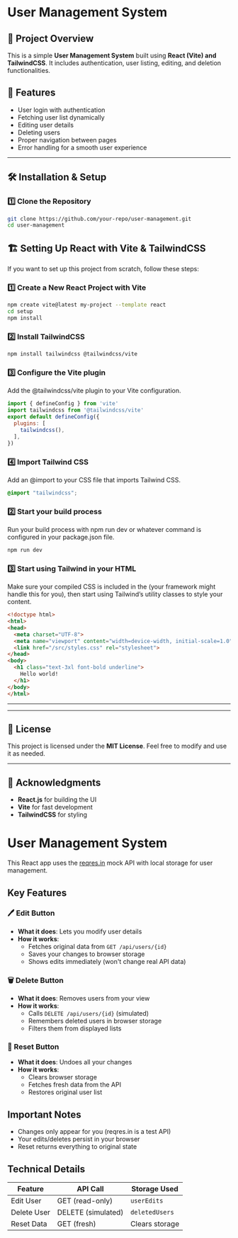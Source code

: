 # User Management System

## 📌 Project Overview
This is a simple **User Management System** built using **React (Vite) and TailwindCSS**. It includes authentication, user listing, editing, and deletion functionalities.

## 🚀 Features
- User login with authentication
- Fetching user list dynamically
- Editing user details
- Deleting users
- Proper navigation between pages
- Error handling for a smooth user experience

---

## 🛠️ Installation & Setup
### 1️⃣ Clone the Repository
```bash
git clone https://github.com/your-repo/user-management.git
cd user-management
```
## 🏗️ Setting Up React with Vite & TailwindCSS
If you want to set up this project from scratch, follow these steps:

### 1️⃣ Create a New React Project with Vite
```bash
npm create vite@latest my-project --template react
cd setup
npm install
```

### 2️⃣ Install TailwindCSS
```bash
npm install tailwindcss @tailwindcss/vite
```

### 3️⃣ Configure the Vite plugin
Add the @tailwindcss/vite plugin to your Vite configuration.
```js
import { defineConfig } from 'vite'
import tailwindcss from '@tailwindcss/vite'
export default defineConfig({
  plugins: [
    tailwindcss(),
  ],
})
```

### 4️⃣ Import Tailwind CSS
Add an @import to your CSS file that imports Tailwind CSS.
```css
@import "tailwindcss";
```

### 2️⃣ Start your build process
Run your build process with npm run dev or whatever command is configured in your package.json file.
```bash
npm run dev
```

### 3️⃣ Start using Tailwind in your HTML
Make sure your compiled CSS is included in the <head> (your framework might handle this for you), then start using 
Tailwind’s utility classes to style your content.
```html
<!doctype html>
<html>
<head>
  <meta charset="UTF-8">
  <meta name="viewport" content="width=device-width, initial-scale=1.0">
  <link href="/src/styles.css" rel="stylesheet">
</head>
<body>
  <h1 class="text-3xl font-bold underline">
    Hello world!
  </h1>
</body>
</html>
```

---


---

## 📜 License
This project is licensed under the **MIT License**. Feel free to modify and use it as needed.

---

## 🙌 Acknowledgments
- **React.js** for building the UI
- **Vite** for fast development
- **TailwindCSS** for styling

# User Management System

This React app uses the [reqres.in](https://reqres.in) mock API with local storage for user management.

## Key Features

### 🖊️ Edit Button
- **What it does**: Lets you modify user details
- **How it works**:
  - Fetches original data from `GET /api/users/{id}`
  - Saves your changes to browser storage
  - Shows edits immediately (won't change real API data)

### 🗑️ Delete Button 
- **What it does**: Removes users from your view
- **How it works**:
  - Calls `DELETE /api/users/{id}` (simulated)
  - Remembers deleted users in browser storage
  - Filters them from displayed lists

### 🔄 Reset Button
- **What it does**: Undoes all your changes
- **How it works**:
  - Clears browser storage
  - Fetches fresh data from the API
  - Restores original user list

## Important Notes
- Changes only appear for you (reqres.in is a test API)
- Your edits/deletes persist in your browser
- Reset returns everything to original state

## Technical Details
| Feature       | API Call         | Storage Used     |
|--------------|-----------------|-----------------|
| Edit User    | GET (read-only) | `userEdits`     |
| Delete User  | DELETE (simulated) | `deletedUsers` |
| Reset Data   | GET (fresh)     | Clears storage  |

